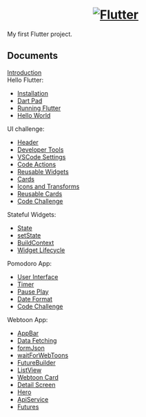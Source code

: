 <a href="https://flutter.dev/">
  <h1 align="center">
    <picture>
      <source media="(prefers-color-scheme: dark.md)" srcset="https://storage.googleapis.com/cms-storage-bucket/6e19fee6b47b36ca613f.png">
      <img alt="Flutter" src="https://storage.googleapis.com/cms-storage-bucket/c823e53b3a1a7b0d36a9.png">
    </picture>
  </h1>
</a>

My first Flutter project.

## Documents

[Introduction](docs/Introduction.md)  
Hello Flutter:

- [Installation](docs/Installation.md)
- [Dart Pad](https://dartpaddocsdev/.md)
- [Running Flutter](docs/Running%20Flutter.md)
- [Hello World](docs/Hello%20World.md)

UI challenge:

- [Header](docs/Header.md)
- [Developer Tools](docs/Developer%20Tools.md)
- [VSCode Settings](docs/VSCode%20Settings.md)
- [Code Actions](https://codedocsvisualstudiodocscom/docs/editor/refactoring.md)
- [Reusable Widgets](docs/Reusable%20Widgets.md)
- [Cards](docs/Cards.md)
- [Icons and Transforms](docs/Icons%20and%20Transforms.md)
- [Reusable Cards](docs/Reusable%20Cards.md)
- [Code Challenge](docs/Code%20Challenge%20for%20UI%20challenge.md)

Stateful Widgets:

- [State](docs/State.md)
- [setState](docs/setState.md)
- [BuildContext](docs/BuildContext.md)
- [Widget Lifecycle](docs/Widget%20Lifecycle.md)

Pomodoro App:

- [User Interface](docs/User%20Interface.md)
- [Timer](docs/Timer.md)
- [Pause Play](docs/Pause%20Play.md)
- [Date Format](docs/Date%20Format.md)
- [Code Challenge](docs/Code%20Challenge%20for%20Pomodoro%20app.md)

Webtoon App:

- [AppBar](docs/AppBar.md)
- [Data Fetching](docs/Data%20Fetching.md)
- [formJson](docs/formJson.md)
- [waitForWebToons](docs/waitForWebToons.md)
- [FutureBuilder](docs/FutureBuilder.md)
- [ListView](docs/ListView.md)
- [Webtoon Card](docs/Webtoon%20Card.md)
- [Detail Screen](docs/Detail%20Screen.md)
- [Hero](docs/Header.md)
- [ApiService](docs/ApiService.md)
- [Futures](docs/Futures.md)
